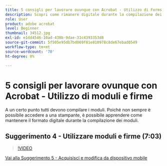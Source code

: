 ```yaml
---
title: 5 consigli per lavorare ovunque con Acrobat - Utilizzo di Forms e firme
description: Scopri come rimanere digitale durante la compilazione dei moduli
role: User
product: adobe acrobat
level: Beginner
thumbnail: 34512.jpg
exl-id: e1dd4546-10ad-438b-9dae-31c4393353d8
source-git-commit: 5f505e95db7bd069f81e810978c8de67ebad0549
workflow-type: tm+mt
source-wordcount: '70'
ht-degree: 0%

---
```


# 5 consigli per lavorare ovunque con Acrobat - Utilizzo di moduli e firme

A un certo punto tutti devono compilare i moduli. Poiché non sempre è possibile accedere a una stampante, è possibile apprendere come mantenere il formato digitale durante la compilazione dei moduli.

## Suggerimento 4 - Utilizzare moduli e firme (7:03)

>[!VIDEO](https://video.tv.adobe.com/v/34512?hidetitle=true)

[Vai alla Suggerimento 5 - Acquisisci e modifica da dispositivo mobile](scan-and-edit-on-mobile.md)